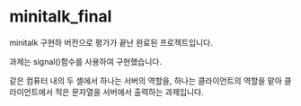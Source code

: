 # minitalk_final

minitalk 구현하 버전으로 평가가 끝난 완료된 프로젝트입니다.

과제는 signal()함수를 사용하여 구현했습니다.

같은 컴퓨터 내의 두 셸에서 하나는 서버의 역할을, 하나는 클라이언트의 역할을 맡아
클라이언트에서 적은 문자열을 서버에서 출력하는 과제입니다.
